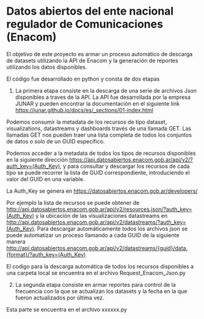 # Datos abiertos del ente nacional regulador de Comunicaciones (Enacom)

El objetivo de este proyecto es armar un proceso automático de descarga de datasets utilizando la API de Enacom y la generación de reportes utilizando los datos disponibles.

El código fue desarrollado en python y consta de dos etapas 

1) La primera etapa consiste en la descarga de una serie de archivos Json disponibles a traves de la API. 
La API fue desarrollada por la empresa JUNAR y pueden encontrar la documentación en el siguiente link https://junar.github.io/docs/es/_sections/01-index.html

Podemos consumir la metadata de los recursos de tipo dataset, visualizations, datastreams y dashboards través de una llamada GET. 
Las llamadas GET nos pueden traer una lista completa de todos los conjuntos de datos o solo de un GUID específico. 

Podemos acceder a la metadata de todos los tipos de recursos disponibles en la siguiente dirección https://api.datosabiertos.enacom.gob.ar/api/v2/?auth_key=(Auth_Key), y para consultar y descargar los recursos de cada tipo se puede recorrer la lista de GUID correspondiente, introduciendo el valor del GUID en una variable.

La Auth_Key se genera en https://datosabiertos.enacom.gob.ar/developers/


Por ejemplo la lista de recursos se puede obtener de http://api.datosabiertos.enacom.gob.ar/api/v2/resources.json/?auth_key=(Auth_Key) y la ubicación de las visualizaciones datastreams en http://api.datosabiertos.enacom.gob.ar/api/v2/datastreams/?auth_key=(Auth_Key). Para descargar automáticamente todos los archivos json se puede automatizar un proceso llamando a cada GUID de la siguiente manera  http://api.datosabiertos.enacom.gob.ar/api/v2/datastreams/{guid}/data.{format}/?auth_key=(Auth_Key)  

El codigo para la descarga automática de todos los recursos disponibles a una carpeta local se encuentra en el archivo Request_Enacom_Json.py 

2) La segunda etapa consiste en armar reportes para control de la frecuencia con la que se actualizan los datasets y la fecha en la que fueron actualizados por última vez.

Esta parte se encuentra en el archivo xxxxxx.py


